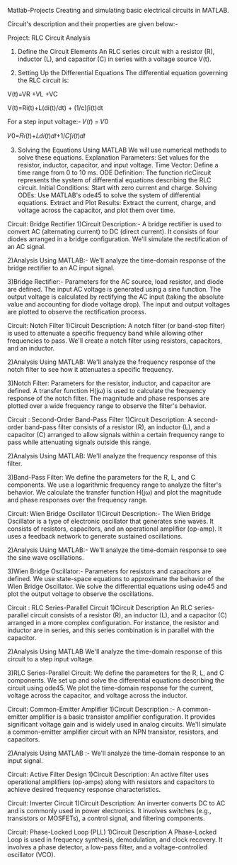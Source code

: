 Matlab-Projects
Creating and simulating basic electrical circuits in MATLAB.

Circuit's description and their properties are given below:-

Project: RLC Circuit Analysis
1. Define the Circuit Elements
An RLC series circuit with a resistor (R), inductor (L), and capacitor (C) in series with a voltage source V(t).

2. Setting Up the Differential Equations
The differential equation governing the RLC circuit is:

V(t)=VR +VL +VC

​V(t)=Ri(t)+L(di(t)/dt) + (1/c)∫i(t)dt

For a step input voltage:- 𝑉(𝑡) = 𝑉0

𝑉0=𝑅𝑖(𝑡)+𝐿𝑑𝑖(𝑡)𝑑𝑡+1/𝐶∫𝑖(𝑡)𝑑𝑡

3. Solving the Equations Using MATLAB
We will use numerical methods to solve these equations. Explanation Parameters: Set values for the resistor, inductor, capacitor, and input voltage. Time Vector: Define a time range from 0 to 10 ms. ODE Definition: The function rlcCircuit represents the system of differential equations describing the RLC circuit. Initial Conditions: Start with zero current and charge. Solving ODEs: Use MATLAB's ode45 to solve the system of differential equations. Extract and Plot Results: Extract the current, charge, and voltage across the capacitor, and plot them over time.

Circuit: Bridge Rectifier
1)Circuit Description:-
A bridge rectifier is used to convert AC (alternating current) to DC (direct current). It consists of four diodes arranged in a bridge configuration. We'll simulate the rectification of an AC signal.

2)Analysis Using MATLAB:-
We'll analyze the time-domain response of the bridge rectifier to an AC input signal.

3)Bridge Rectifier:-
Parameters for the AC source, load resistor, and diode are defined. The input AC voltage is generated using a sine function. The output voltage is calculated by rectifying the AC input (taking the absolute value and accounting for diode voltage drop). The input and output voltages are plotted to observe the rectification process.

Circuit: Notch Filter
1)Circuit Description:
A notch filter (or band-stop filter) is used to attenuate a specific frequency band while allowing other frequencies to pass. We'll create a notch filter using resistors, capacitors, and an inductor.

2)Analysis Using MATLAB:
We'll analyze the frequency response of the notch filter to see how it attenuates a specific frequency.

3)Notch Filter:
Parameters for the resistor, inductor, and capacitor are defined. A transfer function H(jω) is used to calculate the frequency response of the notch filter. The magnitude and phase responses are plotted over a wide frequency range to observe the filter's behavior.

Circuit : Second-Order Band-Pass Filter
1)Circuit Description:
A second-order band-pass filter consists of a resistor (R), an inductor (L), and a capacitor (C) arranged to allow signals within a certain frequency range to pass while attenuating signals outside this range.

2)Analysis Using MATLAB:
We'll analyze the frequency response of this filter.

3)Band-Pass Filter:
We define the parameters for the R, L, and C components. We use a logarithmic frequency range to analyze the filter's behavior. We calculate the transfer function H(jω) and plot the magnitude and phase responses over the frequency range.

Circuit: Wien Bridge Oscillator
1)Circuit Description:-
The Wien Bridge Oscillator is a type of electronic oscillator that generates sine waves. It consists of resistors, capacitors, and an operational amplifier (op-amp). It uses a feedback network to generate sustained oscillations.

2)Analysis Using MATLAB:-
We'll analyze the time-domain response to see the sine wave oscillations.

3)Wien Bridge Oscillator:-
Parameters for resistors and capacitors are defined. We use state-space equations to approximate the behavior of the Wien Bridge Oscillator. We solve the differential equations using ode45 and plot the output voltage to observe the oscillations.

Circuit : RLC Series-Parallel Circuit
1)Circuit Description
An RLC series-parallel circuit consists of a resistor (R), an inductor (L), and a capacitor (C) arranged in a more complex configuration. For instance, the resistor and inductor are in series, and this series combination is in parallel with the capacitor.

2)Analysis Using MATLAB
We'll analyze the time-domain response of this circuit to a step input voltage.

3)RLC Series-Parallel Circuit:
We define the parameters for the R, L, and C components. We set up and solve the differential equations describing the circuit using ode45. We plot the time-domain response for the current, voltage across the capacitor, and voltage across the inductor.

Circuit: Common-Emitter Amplifier
1)Circuit Description :-
A common-emitter amplifier is a basic transistor amplifier configuration. It provides significant voltage gain and is widely used in analog circuits. We'll simulate a common-emitter amplifier circuit with an NPN transistor, resistors, and capacitors.

2)Analysis Using MATLAB :-
We'll analyze the time-domain response to an input signal.

Circuit: Active Filter Design
1)Circuit Description:
An active filter uses operational amplifiers (op-amps) along with resistors and capacitors to achieve desired frequency response characteristics.

Circuit: Inverter Circuit
1)Circuit Description:
An inverter converts DC to AC and is commonly used in power electronics. It involves switches (e.g., transistors or MOSFETs), a control signal, and filtering components.

Circuit: Phase-Locked Loop (PLL)
1)Circuit Description
A Phase-Locked Loop is used in frequency synthesis, demodulation, and clock recovery. It involves a phase detector, a low-pass filter, and a voltage-controlled oscillator (VCO).
